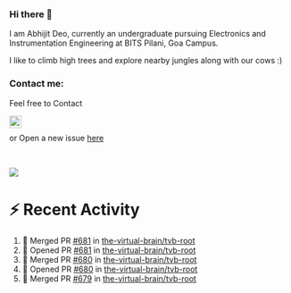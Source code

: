 ### Hi there 👋

I am Abhijit Deo, currently an undergraduate pursuing Electronics and Instrumentation Engineering at BITS Pilani, Goa Campus.


I like to climb high trees and explore nearby jungles along with our cows :)
### Contact me:

Feel free to Contact


[<img align="left" alt="Abhijit Deo | Gmail" width="22px" src="https://cdn.jsdelivr.net/npm/simple-icons@v3/icons/gmail.svg" />][gmail]
<br />


 or Open a new issue [here](https://github.com/abhi-glitchhg/abhi-glitchhg/issues)

[gmail]: mailto:f20190041@goa.bits-pilani.ac.in

<br>



![](https://komarev.com/ghpvc/?username=abhi-glitchhg&color=green)


# :zap: Recent Activity

<!--START_SECTION:activity-->
1. 🎉 Merged PR [#681](https://github.com/the-virtual-brain/tvb-root/pull/681) in [the-virtual-brain/tvb-root](https://github.com/the-virtual-brain/tvb-root)
2. 💪 Opened PR [#681](https://github.com/the-virtual-brain/tvb-root/pull/681) in [the-virtual-brain/tvb-root](https://github.com/the-virtual-brain/tvb-root)
3. 🎉 Merged PR [#680](https://github.com/the-virtual-brain/tvb-root/pull/680) in [the-virtual-brain/tvb-root](https://github.com/the-virtual-brain/tvb-root)
4. 💪 Opened PR [#680](https://github.com/the-virtual-brain/tvb-root/pull/680) in [the-virtual-brain/tvb-root](https://github.com/the-virtual-brain/tvb-root)
5. 🎉 Merged PR [#679](https://github.com/the-virtual-brain/tvb-root/pull/679) in [the-virtual-brain/tvb-root](https://github.com/the-virtual-brain/tvb-root)
<!--END_SECTION:activity-->
